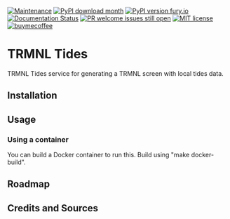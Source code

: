 [![Maintenance](https://img.shields.io/badge/Maintained%3F-yes-green.svg)](https://github.com/UpDryTwist/trmnl_tides/graphs/commit-activity)
[![PyPI download month](https://img.shields.io/pypi/dm/.svg)](https://pypi.python.org/pypi//)
[![PyPI version fury.io](https://badge.fury.io/py/.svg)](https://pypi.python.org/pypi//)
[![Documentation Status](https://readthedocs.org/projects//badge/?version=latest)](http://.readthedocs.io/?badge=latest)
[![PR welcome issues still open](https://badgen.net/https/pr-welcome-badge.vercel.app/api/badge/UpDryTwist/)](https://github.com/UpDryTwist//issues?q=archived:false+is:issue+is:open+sort:updated-desc+label%3A%22help%20wanted%22%2C%22good%20first%20issue%22)
[![MIT license](https://img.shields.io/badge/License-MIT-blue.svg)](https://lbesson.mit-license.org/)
[![buymecoffee](https://img.shields.io/badge/-buy_me_a%C2%A0coffee-gray?logo=buy-me-a-coffee)](https://www.buymeacoffee.com/UpDryTwist)

# TRMNL Tides

TRMNL Tides service for generating a TRMNL screen with local tides data.

## Installation


## Usage

### Using a container

You can build a Docker container to run this. Build using "make docker-build".


## Roadmap

## Credits and Sources
